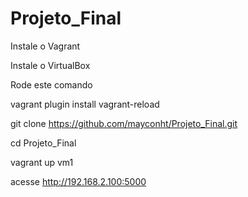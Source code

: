 # Projeto_Final

Instale o Vagrant

Instale o VirtualBox

Rode este comando

vagrant plugin install vagrant-reload

git clone https://github.com/mayconht/Projeto_Final.git

cd Projeto_Final

vagrant up vm1

acesse http://192.168.2.100:5000


